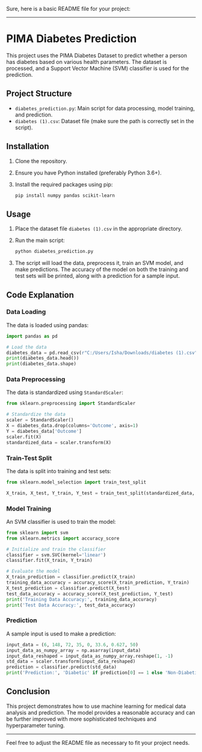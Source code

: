 Sure, here is a basic README file for your project:

---

# PIMA Diabetes Prediction

This project uses the PIMA Diabetes Dataset to predict whether a person has diabetes based on various health parameters. The dataset is processed, and a Support Vector Machine (SVM) classifier is used for the prediction.

## Project Structure

- `diabetes_prediction.py`: Main script for data processing, model training, and prediction.
- `diabetes (1).csv`: Dataset file (make sure the path is correctly set in the script).

## Installation

1. Clone the repository.
2. Ensure you have Python installed (preferably Python 3.6+).
3. Install the required packages using pip:

   ```bash
   pip install numpy pandas scikit-learn
   ```

## Usage

1. Place the dataset file `diabetes (1).csv` in the appropriate directory.
2. Run the main script:

   ```bash
   python diabetes_prediction.py
   ```

3. The script will load the data, preprocess it, train an SVM model, and make predictions. The accuracy of the model on both the training and test sets will be printed, along with a prediction for a sample input.

## Code Explanation

### Data Loading

The data is loaded using pandas:

```python
import pandas as pd

# Load the data
diabetes_data = pd.read_csv(r"C:/Users/Isha/Downloads/diabetes (1).csv")
print(diabetes_data.head())
print(diabetes_data.shape)
```

### Data Preprocessing

The data is standardized using `StandardScaler`:

```python
from sklearn.preprocessing import StandardScaler

# Standardize the data
scaler = StandardScaler()
X = diabetes_data.drop(columns='Outcome', axis=1)
Y = diabetes_data['Outcome']
scaler.fit(X)
standardized_data = scaler.transform(X)
```

### Train-Test Split

The data is split into training and test sets:

```python
from sklearn.model_selection import train_test_split

X_train, X_test, Y_train, Y_test = train_test_split(standardized_data, Y, test_size=0.2, stratify=Y, random_state=2)
```

### Model Training

An SVM classifier is used to train the model:

```python
from sklearn import svm
from sklearn.metrics import accuracy_score

# Initialize and train the classifier
classifier = svm.SVC(kernel='linear')
classifier.fit(X_train, Y_train)

# Evaluate the model
X_train_prediction = classifier.predict(X_train)
training_data_accuracy = accuracy_score(X_train_prediction, Y_train)
X_test_prediction = classifier.predict(X_test)
test_data_accuracy = accuracy_score(X_test_prediction, Y_test)
print('Training Data Accuracy:', training_data_accuracy)
print('Test Data Accuracy:', test_data_accuracy)
```

### Prediction

A sample input is used to make a prediction:

```python
input_data = (6, 148, 72, 35, 0, 33.6, 0.627, 50)
input_data_as_numpy_array = np.asarray(input_data)
input_data_reshaped = input_data_as_numpy_array.reshape(1, -1)
std_data = scaler.transform(input_data_reshaped)
prediction = classifier.predict(std_data)
print('Prediction:', 'Diabetic' if prediction[0] == 1 else 'Non-Diabetic')
```

## Conclusion

This project demonstrates how to use machine learning for medical data analysis and prediction. The model provides a reasonable accuracy and can be further improved with more sophisticated techniques and hyperparameter tuning.

---

Feel free to adjust the README file as necessary to fit your project needs.
